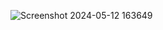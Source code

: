![Screenshot 2024-05-12 163649](https://github.com/Yousefali37/Prolog/assets/170263695/aa1c4178-ab21-4150-ab6e-2ac20869f1d9)

